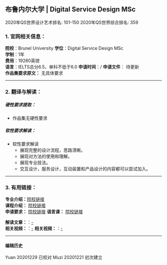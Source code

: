 ## 布鲁内尔大学 | Digital Service Design MSc

2020年QS世界设计艺术排名: 101-150
2020年QS世界综合排名: 359

### 1. 官网相关信息：

**院校**：Brunel University
**学位**：Digital Service Design MSc  
**学制**：1年  
**费用**：19280英镑  
**语言**：IELTS总分6.5，单科不低于6.0
**申请时间**：/
**申请文件**： 待更新  
**作品集要求原文：** 无具体要求   

---


### 2. 翻译与解读：

##### 硬性要求提取：
- 作品集无硬性要求  

##### 软性要求解读：
- 软性要求解读
  - 展现完整的设计流程，思路清晰。
  - 展现对方法的使用和理解。
  - 展现专业技法。
  - 交互设计，服务设计，互动装置和产品设计的内容都可以尝试加入。

---


### 3. 有用链接：

**专业介绍：**[院校链接](https://www.brunel.ac.uk/study/postgraduate/Digital-Service-Design-MSc)  
**课程介绍：** [院校链接](https://www.brunel.ac.uk/study/postgraduate/Digital-Service-Design-MSc)  
**申请要求：** [院校链接](https://www.brunel.ac.uk/study/postgraduate/Digital-Service-Design-MSc)
**语言课：** [院校链接](https://www.brunel.ac.uk/international/language-centre/Pre-sessional-English)

**解读文章：**：[-](-)  
**相关视频：**：[-](-)
**相关视频：**：[-](-)




---


#### 编辑历史
Yuan 20201229 已校对
Muzi 20201221 初次建立
